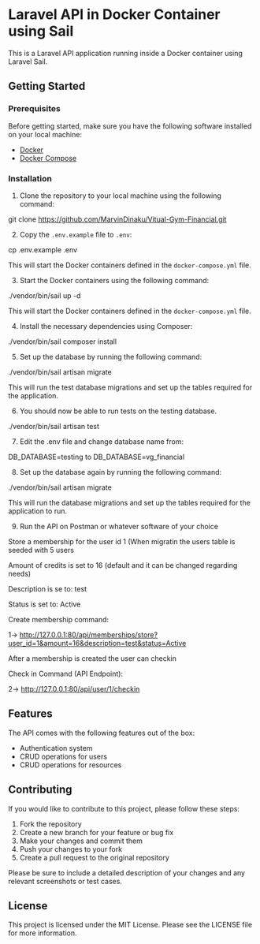 # Laravel API in Docker Container using Sail

This is a Laravel API application running inside a Docker container using Laravel Sail.

## Getting Started

### Prerequisites

Before getting started, make sure you have the following software installed on your local machine:

- [Docker](https://docs.docker.com/get-docker/)
- [Docker Compose](https://docs.docker.com/compose/install/)

### Installation

1. Clone the repository to your local machine using the following command:

git clone https://github.com/MarvinDinaku/Vitual-Gym-Financial.git


2. Copy the `.env.example` file to `.env`:

cp .env.example .env


This will start the Docker containers defined in the `docker-compose.yml` file.


3. Start the Docker containers using the following command:

./vendor/bin/sail up -d

This will start the Docker containers defined in the `docker-compose.yml` file.


4. Install the necessary dependencies using Composer:

./vendor/bin/sail composer install



5. Set up the database by running the following command:

./vendor/bin/sail artisan migrate

This will run the test database migrations and set up the tables required for the application.


6. You should now be able to run tests on the testing database.

./vendor/bin/sail artisan test


7. Edit the .env file and change database name from:

DB_DATABASE=testing to DB_DATABASE=vg_financial



8. Set up the database again by running the following command:

./vendor/bin/sail artisan migrate

This will run the database migrations and set up the tables required for the application to run.


9. Run the API on Postman or whatever software of your choice

Store a membership for the user id 1 (When migratin the users table is seeded with 5 users

Amount of credits is set to 16 (default and it can be changed regarding needs)

Description is se to: test

Status is set to: Active
  
Create membership command:

1-> http://127.0.0.1:80/api/memberships/store?user_id=1&amount=16&description=test&status=Active

After a membership is created the user can checkin

Check in Command (API Endpoint):

2-> http://127.0.0.1:80/api/user/1/checkin

  
## Features

The API comes with the following features out of the box:

- Authentication system
- CRUD operations for users
- CRUD operations for resources


## Contributing

If you would like to contribute to this project, please follow these steps:

1. Fork the repository
2. Create a new branch for your feature or bug fix
3. Make your changes and commit them
4. Push your changes to your fork
5. Create a pull request to the original repository

Please be sure to include a detailed description of your changes and any relevant screenshots or test cases.

## License

This project is licensed under the MIT License. Please see the LICENSE file for more information.




